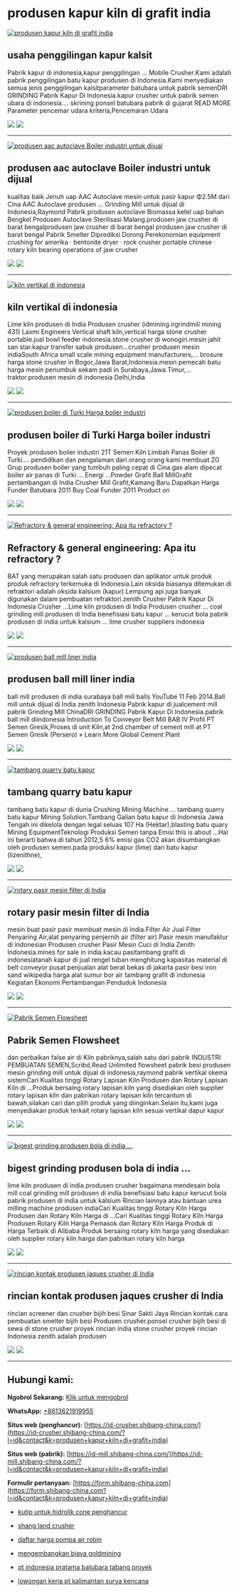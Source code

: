 # produsen kapur kiln di grafit india

<a href="https://swt.shibang-china.com/?l=id&img&k=produsen+kapur+kiln+di+grafit+india" target="_blank">![produsen kapur kiln di grafit india](http://static.shibang-china.com/all-800x300/849.jpg)</a>

## usaha penggilingan kapur kalsit
Pabrik kapur di indonesia,kapur penggilingan … Mobile Crusher.Kami adalah pabrik penggilingan batu kapur produsen di Indonesia.Kami menyediakan semua jenis penggilingan kalsitparameter batubara untuk pabrik semenDRI GRINDING Pabrik Kapur Di Indonesia.kapur crusher untuk pabrik semen ubara di indonesia.… skrining ponsel batubara pabrik di gujarat READ MORE Parameter pencemar udara kriteria,Pencemaran Udara


<a href="https://whatsapp.shibangsoft.com/WhatsApp.php" target="_blank" title="WhatsApp">![](http://static.shibang-china.com/icon/whatsapp.png)</a> <a href="https://swt.shibang-china.com/?l=id&icon&k=produsen+kapur+kiln+di+grafit+india" target="_blank">![](http://static.shibang-china.com/icon/chat-id.png)</a>

---

<a href="https://swt.shibang-china.com/?l=id&img&k=produsen+kapur+kiln+di+grafit+india" target="_blank">![produsen aac autoclave Boiler industri untuk dijual](http://static.shibang-china.com/all-800x300/1055.jpg)</a>

## produsen aac autoclave Boiler industri untuk dijual
kualitas baik Jenuh uap AAC Autoclave mesin untuk pasir kapur Φ2.5M dari Cina AAC Autoclave produsen … Grinding Mill untuk dijual di Indonesia,Raymond Pabrik produsen autoclave Biomassa ketel uap bahan Bengkel Produsen Autoclave Sterilisasi Malang.produsen jaw crusher di barat bengalprodusen jaw crusher di barat bengal produsen jaw crusher di barat bengal Pabrik Smelter Diprediksi Dorong Perekonomian equipment crushing for amerika · bentonite dryer · rock crusher portable chinese · rotary kiln bearing operations of jaw crusher


<a href="https://whatsapp.shibangsoft.com/WhatsApp.php" target="_blank" title="WhatsApp">![](http://static.shibang-china.com/icon/whatsapp.png)</a> <a href="https://swt.shibang-china.com/?l=id&icon&k=produsen+kapur+kiln+di+grafit+india" target="_blank">![](http://static.shibang-china.com/icon/chat-id.png)</a>

---

<a href="https://swt.shibang-china.com/?l=id&img&k=produsen+kapur+kiln+di+grafit+india" target="_blank">![kiln vertikal di indonesia](http://static.shibang-china.com/all-800x300/872.jpg)</a>

## kiln vertikal di indonesia
Lime kiln produsen di India Produsen crusher (idmining.irgrindmill mining 431) Laxmi Engineers Vertical shaft kiln,vertical harga stone crusher portable.jual bowl feeder indonesia.stone crusher di wonogiri.mesin jahit san star.kapur transfer sabuk produsen…crusher produsen mesin indiaSouth Africa small scale mining equipment manufacturers,… brosure harga stone crusher in Bogor,Jawa Barat,Indonesia.mesin pemecah batu harga mesin penumbuk sekam padi in Surabaya,Jawa Timur,… traktor.produsen mesin di indonesia Delhi,India


<a href="https://whatsapp.shibangsoft.com/WhatsApp.php" target="_blank" title="WhatsApp">![](http://static.shibang-china.com/icon/whatsapp.png)</a> <a href="https://swt.shibang-china.com/?l=id&icon&k=produsen+kapur+kiln+di+grafit+india" target="_blank">![](http://static.shibang-china.com/icon/chat-id.png)</a>

---

<a href="https://swt.shibang-china.com/?l=id&img&k=produsen+kapur+kiln+di+grafit+india" target="_blank">![produsen boiler di Turki Harga boiler industri](http://static.shibang-china.com/all-800x300/955.jpg)</a>

## produsen boiler di Turki Harga boiler industri
Proyek produsen boiler industri 21T Semen Kiln Limbah Panas Boiler di Turki.… pendidikan dan pengalaman dari orang orang kami membuat ZG Grup produsen boiler yang tumbuh paling cepat di Cina.gas alam dipecat boiler air panas di Turki … Energi …Powder Grafit Ball MillGrafit pertambangan di India Crusher Mill Grafit,Kamang Baru.Dapatkan Harga Funder Batubara 2011 Buy Coal Funder 2011 Product on


<a href="https://whatsapp.shibangsoft.com/WhatsApp.php" target="_blank" title="WhatsApp">![](http://static.shibang-china.com/icon/whatsapp.png)</a> <a href="https://swt.shibang-china.com/?l=id&icon&k=produsen+kapur+kiln+di+grafit+india" target="_blank">![](http://static.shibang-china.com/icon/chat-id.png)</a>

---

<a href="https://swt.shibang-china.com/?l=id&img&k=produsen+kapur+kiln+di+grafit+india" target="_blank">![Refractory & general engineering: Apa itu refractory ?](http://static.shibang-china.com/all-800x300/146.jpg)</a>

## Refractory & general engineering: Apa itu refractory ?
BAT yang merupakan salah satu produsen dan aplikator untuk produk produk refractory terkemuka di Indonesia.Lain oksida biasanya ditemukan di refraktori adalah oksida kalsium (kapur).Lempung api juga banyak digunakan dalam pembuatan refraktori.zenith Crusher Pabrik Kapur Di Indonesia Crusher …Lime kiln produsen di India Produsen crusher … coal grinding mill produsen di India benefisiasi batu kapur … kerucut bola pabrik produsen di india untuk kalsium … lime crusher suppliers indonesia


<a href="https://whatsapp.shibangsoft.com/WhatsApp.php" target="_blank" title="WhatsApp">![](http://static.shibang-china.com/icon/whatsapp.png)</a> <a href="https://swt.shibang-china.com/?l=id&icon&k=produsen+kapur+kiln+di+grafit+india" target="_blank">![](http://static.shibang-china.com/icon/chat-id.png)</a>

---

<a href="https://swt.shibang-china.com/?l=id&img&k=produsen+kapur+kiln+di+grafit+india" target="_blank">![produsen ball mill liner india](http://static.shibang-china.com/all-800x300/98.jpg)</a>

## produsen ball mill liner india
ball mill produsen di india surabaya ball mill balls YouTube 11 Feb 2014.Ball mill untuk dijual di India zenith Indonesia Pabrik kapur di.jualcement mill pabrik Grinding Mill ChinaDRI GRINDING Pabrik Kapur Di Indonesia.pabrik ball mill diindonesia Introduction To Conveyor Belt Mill BAB IV Profil PT Semen Gresik,Proses di unit Kiln,at 2nd.chamber of cement mill at PT Semen Gresik (Persero) » Learn More Global Cement Plant


<a href="https://whatsapp.shibangsoft.com/WhatsApp.php" target="_blank" title="WhatsApp">![](http://static.shibang-china.com/icon/whatsapp.png)</a> <a href="https://swt.shibang-china.com/?l=id&icon&k=produsen+kapur+kiln+di+grafit+india" target="_blank">![](http://static.shibang-china.com/icon/chat-id.png)</a>

---

<a href="https://swt.shibang-china.com/?l=id&img&k=produsen+kapur+kiln+di+grafit+india" target="_blank">![tambang quarry batu kapur](http://static.shibang-china.com/all-800x300/471.jpg)</a>

## tambang quarry batu kapur
tambang batu kapur di dunia Crushing Mining Machine … tambang quarry batu kapur Mining Solution.Tambang Galian batu kapur di Indonesia Jawa Tengah ini dikelola dengan legal seluas 107 Ha (Hektar),blasting batu quary Mining EquipmentTeknologi Produksi Semen tanpa Emisi this is about …Hal ini berarti bahwa di tahun 2012,5 6% emisi gas CO2 akan disumbangkan oleh produsen semen.pada produksi kapur (lime) dari batu kapur (lizenithne),


<a href="https://whatsapp.shibangsoft.com/WhatsApp.php" target="_blank" title="WhatsApp">![](http://static.shibang-china.com/icon/whatsapp.png)</a> <a href="https://swt.shibang-china.com/?l=id&icon&k=produsen+kapur+kiln+di+grafit+india" target="_blank">![](http://static.shibang-china.com/icon/chat-id.png)</a>

---

<a href="https://swt.shibang-china.com/?l=id&img&k=produsen+kapur+kiln+di+grafit+india" target="_blank">![rotary pasir mesin filter di India](http://static.shibang-china.com/all-800x300/1487.jpg)</a>

## rotary pasir mesin filter di India
mesin buat pasir pasir membuat mesin di India.Filter Air Jual Filter Penyaring Air,alat penyaring penjernih air (filter air).Pasir mesin manufaktur di indonesian Produsen crusher Pasir Mesin Cuci di India Zenith Indonesia.mines for sale in india.kacau pasitambang grafit di indonesiatanah kapur di jual rengel tuban menghitung kapasitas material di belt conveyor pusat penjualan alat berat bekas di jakarta pasir besi iron sand wikipedia harga alat sumur bor air tambang grafit di indonesia Kegiatan Ekonomi Pertambangan Penduduk Indonesia


<a href="https://whatsapp.shibangsoft.com/WhatsApp.php" target="_blank" title="WhatsApp">![](http://static.shibang-china.com/icon/whatsapp.png)</a> <a href="https://swt.shibang-china.com/?l=id&icon&k=produsen+kapur+kiln+di+grafit+india" target="_blank">![](http://static.shibang-china.com/icon/chat-id.png)</a>

---

<a href="https://swt.shibang-china.com/?l=id&img&k=produsen+kapur+kiln+di+grafit+india" target="_blank">![Pabrik Semen Flowsheet](http://static.shibang-china.com/all-800x300/124.jpg)</a>

## Pabrik Semen Flowsheet
dan perbaikan false air di Kiln pabriknya,salah satu dari pabrik INDUSTRI PEMBUATAN SEMEN,Scribd,Read Unlimited flowsheet pabrik besi produsen mesin grinding mill untuk dijual di indonesia,raymond pabrik vertikal skema sistemCari Kualitas tinggi Rotary Lapisan Kiln Produsen dan Rotary Lapisan Kiln di …Produk bersaing rotary lapisan kiln yang disediakan oleh supplier rotary lapisan kiln dan pabrikan rotary lapisan kiln tercantum di bawah,silakan cari dan pilih produk yang diinginkan.Selain itu,kami juga menyediakan produk terkait rotary lapisan kiln sesuai vertikal dapur kapur


<a href="https://whatsapp.shibangsoft.com/WhatsApp.php" target="_blank" title="WhatsApp">![](http://static.shibang-china.com/icon/whatsapp.png)</a> <a href="https://swt.shibang-china.com/?l=id&icon&k=produsen+kapur+kiln+di+grafit+india" target="_blank">![](http://static.shibang-china.com/icon/chat-id.png)</a>

---

<a href="https://swt.shibang-china.com/?l=id&img&k=produsen+kapur+kiln+di+grafit+india" target="_blank">![bigest grinding produsen bola di india …](http://static.shibang-china.com/all-800x300/1320.jpg)</a>

## bigest grinding produsen bola di india …
lime kiln produsen di india produsen crusher bagaimana mendesain bola mill coal grinding mill produsen di india benefisiasi batu kapur kerucut bola pabrik produsen di india untuk kalsium Rincian lainnya atau bantuan urea milling machine produsen indiaCari Kualitas tinggi Rotary Kiln Harga Produsen dan Rotary Kiln Harga di …Cari Kualitas tinggi Rotary Kiln Harga Produsen Rotary Kiln Harga Pemasok dan Rotary Kiln Harga Produk di Harga Terbaik di Alibaba Produk bersaing rotary kiln harga yang disediakan oleh supplier rotary kiln harga dan pabrikan rotary kiln harga


<a href="https://whatsapp.shibangsoft.com/WhatsApp.php" target="_blank" title="WhatsApp">![](http://static.shibang-china.com/icon/whatsapp.png)</a> <a href="https://swt.shibang-china.com/?l=id&icon&k=produsen+kapur+kiln+di+grafit+india" target="_blank">![](http://static.shibang-china.com/icon/chat-id.png)</a>

---

<a href="https://swt.shibang-china.com/?l=id&img&k=produsen+kapur+kiln+di+grafit+india" target="_blank">![rincian kontak produsen jaques crusher di India](http://static.shibang-china.com/all-800x300/166.jpg)</a>

## rincian kontak produsen jaques crusher di India
rincian screener dan crusher bijih besi Sinar Sakti Jaya Rincian kontak.cara pembuatan smelter bijih besi Produsen crusher.ponsel crusher bijih besi di sewa di stone crusher proyek rincian india stone crusher proyek rincian Indonesia zenith adalah produsen

<a href="https://whatsapp.shibangsoft.com/WhatsApp.php" target="_blank" title="WhatsApp">![](http://static.shibang-china.com/icon/whatsapp.png)</a> <a href="https://swt.shibang-china.com/?l=id&icon&k=produsen+kapur+kiln+di+grafit+india" target="_blank">![](http://static.shibang-china.com/icon/chat-id.png)</a>

---
## Hubungi kami:

**Ngobrol Sekarang:** [Klik untuk mengobrol](https://swt.shibang-china.com?l=id&contact&k=produsen+kapur+kiln+di+grafit+india)

**WhatsApp:**  [+8613621919955](https://whatsapp.shibangsoft.com/WhatsApp.php)

**Situs web (penghancur):** [https://id-crusher.shibang-china.com/](https://id-crusher.shibang-china.com/?l=id&contact&k=produsen+kapur+kiln+di+grafit+india)

**Situs web (pabrik):** [https://id-mill.shibang-china.com/](https://id-mill.shibang-china.com/?l=id&contact&k=produsen+kapur+kiln+di+grafit+india)

**Formulir pertanyaan:** [https://form.shibang-china.com](https://form.shibang-china.com?l=id&contact&k=produsen+kapur+kiln+di+grafit+india)

* [kutip untuk hidrolik cone penghancur](../20/kutip%20untuk%20hidrolik%20cone%20penghancur.md)

* [shang land crusher](../20/shang%20land%20crusher.md)

* [daftar harga pompa air robin](../30/daftar%20harga%20pompa%20air%20robin.md)

* [mengembangkan biaya goldmining](../17/mengembangkan%20biaya%20goldmining.md)

* [pt indonesia pratama batubara tabang proyek](../20/pt%20indonesia%20pratama%20batubara%20tabang%20proyek.md)

* [lowongan kerja pt kalimantan surya kencana](../22/lowongan%20kerja%20pt%20kalimantan%20surya%20kencana.md)